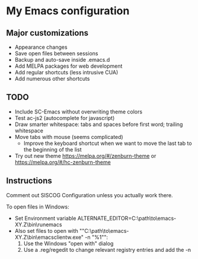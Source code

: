 # My Emacs configuration

## Major customizations

- Appearance changes
- Save open files between sessions
- Backup and auto-save inside .emacs.d
- Add MELPA packages for web development
- Add regular shortcuts (less intrusive CUA)
- Add numerous other shortcuts

## TODO

- Include SC-Emacs without overwriting theme colors
- Test ac-js2 (autocomplete for javascript)
- Draw smarter whitespace: tabs and spaces before first word; trailing whitespace
- Move tabs with mouse (seems complicated)
  - Improve the keyboard shortcut when we want to move the last tab to the beginning of the list
- Try out new theme https://melpa.org/#/zenburn-theme or https://melpa.org/#/hc-zenburn-theme

## Instructions

Comment out SISCOG Configuration unless you actually work there.

To open files in Windows:
- Set Environment variable ALTERNATE_EDITOR=C:\path\to\emacs-XY.Z\bin\runemacs
- Also set files to open with "\"C:\\path\\to\\emacs-XY.Z\\bin\\emacsclientw.exe\" -n \"%1\"":
  1. Use the Windows "open with" dialog
  2. Use a .reg/regedit to change relevant registry entries and add the -n
